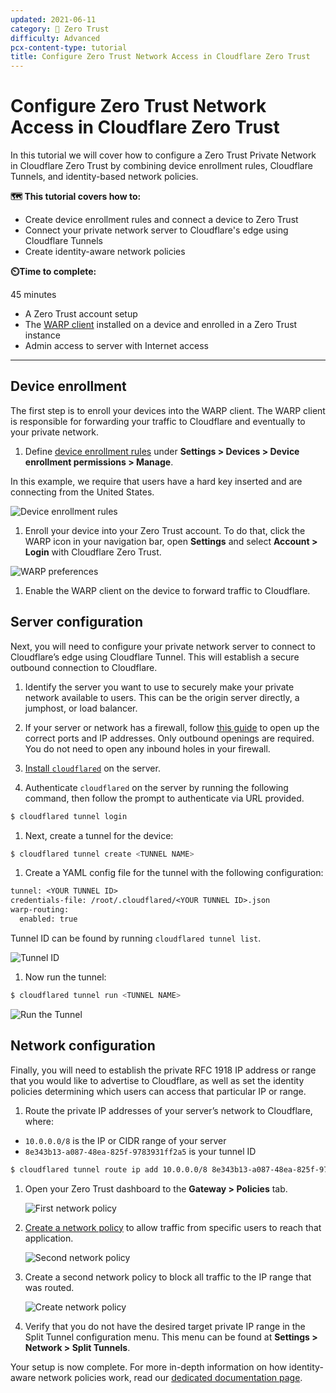 ```yaml
---
updated: 2021-06-11
category: 🔐 Zero Trust
difficulty: Advanced
pcx-content-type: tutorial
title: Configure Zero Trust Network Access in Cloudflare Zero Trust
---
```


# Configure Zero Trust Network Access in Cloudflare Zero Trust

In this tutorial we will cover how to configure a Zero Trust Private Network in Cloudflare Zero Trust by combining device enrollment rules, Cloudflare Tunnels, and identity-based network policies.

**🗺️ This tutorial covers how to:**

*   Create device enrollment rules and connect a device to Zero Trust
*   Connect your private network server to Cloudflare's edge using Cloudflare Tunnels
*   Create identity-aware network policies

**⏲️Time to complete:**

45 minutes

<Aside header="Prerequisites">

*   A Zero Trust account setup
*   The [WARP client](/cloudflare-one/connections/connect-devices/warp/) installed on a device and enrolled in a Zero Trust instance
*   Admin access to server with Internet access

</Aside>

***

## Device enrollment

The first step is to enroll your devices into the WARP client. The WARP client is responsible for forwarding your traffic to Cloudflare and eventually to your private network.

1.  Define [device enrollment rules](/cloudflare-one/connections/connect-devices/warp/warp-settings/#device-enrollment-permissions) under **Settings > Devices > Device enrollment permissions > Manage**.

In this example, we require that users have a hard key inserted and are connecting from the United States.

![Device enrollment rules](/cloudflare-one/static/zero-trust-security/ztna/device-enrollment-rules.png)

1.  Enroll your device into your Zero Trust account. To do that, click the WARP icon in your navigation bar, open **Settings** and select **Account > Login** with Cloudflare Zero Trust.

![WARP preferences](/cloudflare-one/static/zero-trust-security/ztna/warp-preferences.png)

1.  Enable the WARP client on the device to forward traffic to Cloudflare.

## Server configuration

Next, you will need to configure your private network server to connect to Cloudflare’s edge using Cloudflare Tunnel. This will establish a secure outbound connection to Cloudflare.

1.  Identify the server you want to use to securely make your private network available to users. This can be the origin server directly, a jumphost, or load balancer.

2.  If your server or network has a firewall, follow [this guide](/cloudflare-one/connections/connect-devices/warp/deployment/firewall/) to open up the correct ports and IP addresses. Only outbound openings are required. You do not need to open any inbound holes in your firewall.

3.  [Install `cloudflared`](/cloudflare-one/connections/connect-apps/install-and-setup/installation/) on the server.

4.  Authenticate `cloudflared` on the server by running the following command, then follow the prompt to authenticate via URL provided.

```sh
$ cloudflared tunnel login
```

1.  Next, create a tunnel for the device:

```sh
$ cloudflared tunnel create <TUNNEL NAME>
```

1.  Create a YAML config file for the tunnel with the following configuration:

```txt
tunnel: <YOUR TUNNEL ID>
credentials-file: /root/.cloudflared/<YOUR TUNNEL ID>.json
warp-routing:
  enabled: true
```

 <Aside>
 Tunnel ID can be found by running <code>cloudflared tunnel list</code>.

![Tunnel ID](/cloudflare-one/static/zero-trust-security/ztna/tunnel-id.png)

 </Aside>

1.  Now run the tunnel:

```sh
$ cloudflared tunnel run <TUNNEL NAME>
```

![Run the Tunnel](/cloudflare-one/static/zero-trust-security/ztna/run-tunnel.png)

## Network configuration

Finally, you will need to establish the private RFC 1918 IP address or range that you would like to advertise to Cloudflare, as well as set the identity policies determining which users can access that particular IP or range.

1.  Route the private IP addresses of your server’s network to Cloudflare, where:

*   `10.0.0.0/8` is the IP or CIDR range of your server
*   `8e343b13-a087-48ea-825f-9783931ff2a5` is your tunnel ID

```sh
$ cloudflared tunnel route ip add 10.0.0.0/8 8e343b13-a087-48ea-825f-9783931ff2a5
```

1.  Open your Zero Trust dashboard to the **Gateway > Policies** tab.

    ![First network policy](/cloudflare-one/static/zero-trust-security/ztna/first-network-policy.png)

2.  [Create a network policy](/cloudflare-one/policies/filtering/network-policies/) to allow traffic from specific users to reach that application.

    ![Second network policy](/cloudflare-one/static/zero-trust-security/ztna/second-network-policy.png)

3.  Create a second network policy to block all traffic to the IP range that was routed.

    ![Create network policy](/cloudflare-one/static/zero-trust-security/ztna/create-network-policy.png)

4.  Verify that you do not have the desired target private IP range in the Split Tunnel configuration menu. This menu can be found at **Settings > Network > Split Tunnels**.

Your setup is now complete. For more in-depth information on how identity-aware network policies work, read our [dedicated documentation page](/cloudflare-one/policies/filtering/network-policies/).
